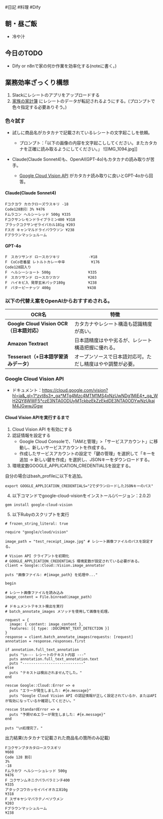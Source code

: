 #日記 #料理 #Dify

## 朝・昼ご飯
- 冷や汁

## 今日のTODO
- Dify or n8nで家の何か作業を効率化する(noteに書く。)

## 業務効率ざっくり構想
1. Slackにレシートのアプリをアップロードする
2. [家族の家計簿](https://docs.google.com/spreadsheets/d/1Fmm_b1w4YeGg_GtO1z1Y7YIIKWzyUbfLUSDC7by6E3w/edit?gid=1065882079#gid=1065882079) にレシートのデータが転記されるようにする。(プロンプトで色々指定する必要ありそう。)

### 色々試す
- 試しに商品名がカタカナで記載されているレシートの文字起こしを依頼。
	- プロンプト：「以下の画像の内容を文字起こししてください。またカタカナを正確に読み取るようにしてください。」
![[IMG_1094.jpg]]


- Claude(Claude Sonnet4)も、OpenAI(GPT-4o)もカタカナの読み取りが苦手。
	- [Google Cloud Vision API](https://cloud.google.com/vision?hl=ja) がカタカナ読み取りに良いとGPT-4oから回答。
#### Claude(Claude Sonnet4)

```
Fコクヨウ カカクローズウスキリ -18 
Code128割引 3% ¥476 
Fムラコン ヘルシーレッド 500g ¥335 
Fコクサンレモンドライブラミン400 ¥318 
ブラックコクサンゼライバカル181g ¥203 
Fスガ キャンマルドライバウウソン ¥238 
Fブラウンマッシュルーム
```

#### GPT-4o

```
F　スカツサンド ロースカツキリ　　　　　     -¥18
F　CoCo壱番屋 レトルトカレー中辛　　　       ¥176
Code128図入り
F　ヘルシーショート 500g　　　　　　　　    ¥335
F　スカツサンド ロースカツカツ　　　　　　   ¥203
F　ハイキビ入 発芽玄米パック180g　　　　    ¥238
F　バターピーナッツ 400g　　　　　　　　　  ¥438
```

### 以下の代替え案をOpenAIからおすすめされる。

|OCR名|特徴|
|---|---|
|**Google Cloud Vision OCR（日本語対応）**|カタカナやレシート構造も認識精度が高い。|
|**Amazon Textract**|日本語精度はやや劣るが、レシート構造把握に優れる。|
|**Tesseract（+日本語学習済みデータ）**|オープンソースで日本語対応可。ただし精度はやや調整が必要。|
### Google Cloud Vision API
- ドキュメント：https://cloud.google.com/vision?hl=ja&_gl=1*zvt8s3*_ga*MTg4Mzc4MTM1MS4xNzUwNDg1MjE4*_ga_WH2QY8WWF5*czE3NTA0ODUyMTckbzEkZzEkdDE3NTA0ODYwNzUkajM4JGwwJGgw

#### Cloud Vision APIを実行するまで

1. Cloud Vision API を有効にする
2. 認証情報を設定する
	- Google Cloud Consoleで、「IAMと管理」>「サービスアカウント」に移動し、新しいサービスアカウントを作成する。
	- 作成したサービスアカウントの設定で「鍵の管理」を選択して「キーを追加 → 新しい鍵を作成」を選択し、JSONキーをダウンロードする。
3. 環境変数GOOGLE_APPLICATION_CREDENTIALSを設定する。

自分の場合はbash_profileに以下を追加。
```
export GOOGLE_APPLICATION_CREDENTIALS="2でダウンロードしたJSONキーのパス"
```

4. 以下コマンドでgoogle-cloud-visionをインストール(バージョン：2.0.2)

```
gem install google-cloud-vision
```

5. 以下Rubyのスクリプトを実行

```
# frozen_string_literal: true

require "google/cloud/vision"

image_path = "test_receipt_image.jpg" # レシート画像ファイルのパスを設定する。

# Vision API クライアントを初期化
# GOOGLE_APPLICATION_CREDENTIALS 環境変数が設定されている必要がある。
client = Google::Cloud::Vision.image_annotator

puts "画像ファイル: #{image_path} を処理中..."

begin

# レシート画像ファイルを読み込み
image_content = File.binread(image_path)
  
# ドキュメントテキスト検出を実行
# batch_annotate_images メソッドを使用して画像を処理。

request = {
  image: { content: image_content },
  features: [{ type: :DOCUMENT_TEXT_DETECTION }]
}
response = client.batch_annotate_images(requests: [request] 
annotation = response.responses.first

if annotation.full_text_annotation
  puts "\n--- レシートのテキスト内容 ---"
  puts annotation.full_text_annotation.text
  puts "----------------------------"
else
  puts "テキストは検出されませんでした。"
end

rescue Google::Cloud::Error => e
  puts "エラーが発生しました: #{e.message}"
  puts "Google Cloud Vision API の認証情報が正しく設定されているか、またはAPIが有効になっているか確認してください。"

rescue StandardError => e
  puts "予期せぬエラーが発生しました: #{e.message}"
end

puts "\n処理完了。"
```

出力結果(カタカナで記載された商品名の箇所のみ記載)

```
Fコクサンブタカタロースウスギリ
¥608
Code 128 割引
3%
-18
Fムラカワ ヘルシーシュレッド 500g
¥476
F コクサンムネニクパラパラミンチ400
¥335
アタックコウカッセイバイオカエ810g
¥318
F スザキヤシマバラテノベソウメン
¥203
Fブラウンマッシュルーム
¥238
```
